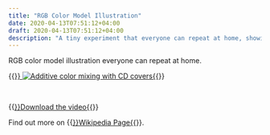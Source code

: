 ```yaml
---
title: "RGB Color Model Illustration"
date: 2020-04-13T07:51:12+04:00
draft: 2020-04-13T07:51:12+04:00
description: "A tiny experiment that everyone can repeat at home, showing how the RGB color model works."
---
```



RGB color model illustration everyone can repeat at home.

{{<a href="https://res.cloudinary.com/oorkan/video/upload/v1587676506/blog/vid/topics/no-category/Additive_colors.ogv.1080p_ajgovm.webm" target="_blank" rel="noopener noreferrer">}}
![Additive color mixing with CD covers](https://res.cloudinary.com/oorkan/image/upload/v1587322656/blog/img/topics/no-category/Additive_color_mixing_with_CD_covers_-_480x_hr0ong.png){{</a>}}

&nbsp;

{{<a href="https://res.cloudinary.com/oorkan/video/upload/v1587676506/blog/vid/topics/no-category/Additive_colors.ogv.1080p_ajgovm.webm" target="_blank" rel="noopener noreferrer">}}Download the video{{</a>}}

Find out more on {{<a href="https://en.wikipedia.org/wiki/RGB_color_model" target="_blank" rel="noopener noreferrer">}}Wikipedia Page{{</a>}}.


